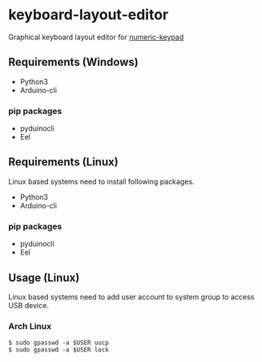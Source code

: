 # keyboard-layout-editor
Graphical keyboard layout editor for [numeric-keypad](https://github.com/m2600/numeric-keypad)

## Requirements (Windows)

- Python3
- Arduino-cli


### pip packages

- pyduinocli
- Eel

## Requirements (Linux)
Linux based systems need to install following packages.

- Python3
- Arduino-cli

### pip packages

- pyduinocli
- Eel




## Usage (Linux)


Linux based systems need to add user account to system group to access USB device.


### Arch Linux

```shell
$ sudo gpasswd -a $USER uucp
$ sudo gpasswd -a $USER lock
```
